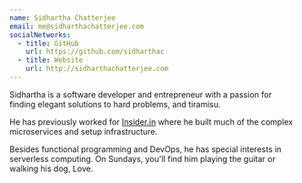 ```yaml
---
name: Sidhartha Chatterjee
email: me@sidharthachatterjee.com
socialNetworks:
  - title: GitHub
    url: https://github.com/sidharthac
  - title: Website
    url: http://sidharthachatterjee.com
---
```


Sidhartha is a software de­vel­oper and en­tre­pre­neur with a passion for finding elegant solutions to hard problems, and tiramisu.

He has previously worked for [Insider.in](https://insider.in/) where he built much of the complex microservices and setup infrastructure. 

Besides functional programming and DevOps, he has special interests in serverless computing. On Sundays, you'll find him playing the guitar or walking his dog, Love.
